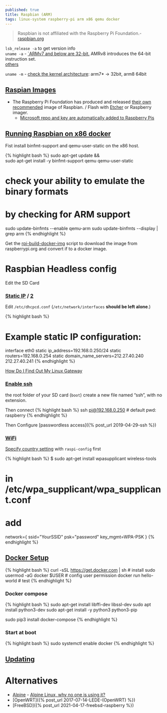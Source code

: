```yaml
---
published: true
title: Raspbian (ARM)
tags: linux-system raspberry-pi arm x86 qemu docker
---
```

> Raspbian is not affiliated with the Raspberry Pi Foundation.- [raspbian.org](https://www.raspbian.org/)

`lsb_release -a` to get version info  
`uname -a` - [`ARMv7 and below are 32-bit.](https://amalgjose.com/2018/08/09/how-to-check-whether-a-raspberry-pi-is-32-bit-or-64-bit/)  AMRv8 introduces the 64-bit instruction set.   
[others](https://www.maketecheasier.com/finding-raspberry-pi-system-information/)


`uname -m` - [check the kernel architecture](https://unix.stackexchange.com/questions/136407/is-my-linux-arm-32-or-64-bit/136519#136519): arm7* -> 32bit, arm8 64bit

## [Raspian Images](https://www.raspbian.org/RaspbianImages)
- The Raspberry Pi Foundation has produced and released [their own recommended](https://www.raspberrypi.org/software/operating-systems/#raspberry-pi-os-32-bit) image of Raspbian. / Flash with [Etcher](https://www.balena.io/etcher/) or Raspberry imager.
	- [Microsoft repo and key are automatically added to Raspberry Pis](https://www.jeffgeerling.com/blog/2021/microsoft-repo-and-key-are-automatically-added-raspberry-pis)

## [Running Raspbian on x86 docker](http://blog.guiraudet.com/raspberrypi/2016/03/03/raspbian-image-for-docker.html)

Fist install binfmt-support and qemu-user-static on the x86 host.

{% highlight bash %}
sudo apt-get update && \
sudo apt-get install -y binfmt-support qemu qemu-user-static 

# check your ability to emulate the binary formats 
# by checking for ARM support 
sudo update-binfmts --enable qemu-arm
sudo update-binfmts --display | grep arm
{% endhighlight %}

Get the [rpi-build-docker-img](https://raw.githubusercontent.com/jguiraudet/jguiraudet.github.io/master/_includes/bin/rpi-build-docker-img) script to download the image from raspberrypi.org and convert if to a docker image.

# Raspbian Headless config
Edit the SD Card

### [Static IP](https://raspberrypi.stackexchange.com/questions/37916/setting-up-a-static-ip-address-on-raspian-jessie) / [2](https://raspberrypi.stackexchange.com/questions/37920/how-do-i-set-up-networking-wifi-static-ip-address-on-raspbian-raspberry-pi-os)

Edit `/etc/dhcpcd.conf` (`/etc/network/interfaces` **should be left alone**.)

{% highlight bash %}
# Example static IP configuration:
interface eth0
static ip_address=192.168.0.250/24
static routers=192.168.0.254
static domain_name_servers=212.27.40.240 212.27.40.241
{% endhighlight %}

[How Do I Find Out My Linux Gateway](https://www.cyberciti.biz/faq/how-to-find-gateway-ip-address/)

### [Enable ssh](https://roboticsbackend.com/enable-ssh-on-raspberry-pi-raspbian/)
the root folder of your SD card (`boot`) create a new file named “ssh”, with no extension.

Then connect 
{% highlight bash %}
ssh pi@192.168.0.250	# default pwd: raspberry
{% endhighlight %}

Then Configure [passwordless access]({% post_url 2019-04-29-ssh %})


### [WiFi](https://www.maketecheasier.com/setup-wifi-on-raspberry-pi/)

[Specify country setting](https://raspberrypi.stackexchange.com/questions/43720/disable-wifi-wlan0-on-pi-3/113815#113815) with `raspi-config` first

{% highlight bash %}
$ sudo apt-get install wpasupplicant wireless-tools

# in /etc/wpa_supplicant/wpa_supplicant.conf
# add 
network={
        ssid="YourSSID"
        psk="password"
        key_mgmt=WPA-PSK
}
{% endhighlight %}

## [Docker Setup](https://dev.to/elalemanyo/how-to-install-docker-and-docker-compose-on-raspberry-pi-1mo)

{% highlight bash %}
curl -sSL https://get.docker.com | sh # install
sudo usermod -aG docker $USER         # config user permission
docker run hello-world                # test
{% endhighlight %}

### Docker compose

{% highlight bash %}
sudo apt-get install libffi-dev libssl-dev
sudo apt install python3-dev
sudo apt-get install -y python3 python3-pip

sudo pip3 install docker-compose
{% endhighlight %}

### Start at boot
{% highlight bash %}
sudo systemctl enable docker
{% endhighlight %}

## [Updating](https://www.raspberrypi.org/documentation/computers/os.html#updating-and-upgrading-raspberry-pi-os)

# Alternatives
- [Alpine](https://wiki.alpinelinux.org/wiki/Raspberry_Pi) - [Alpine Linux, why no one is using it?](https://www.reddit.com/r/linux/comments/3mqqtx/alpine_linux_why_no_one_is_using_it/cvhiaz2?utm_source=share&utm_medium=web2x&context=3)
- [OpenWRT]({% post_url 2017-07-14-LEDE-(OpenWRT) %})
- [FreeBSD]({% post_url 2021-04-17-freebsd-raspberry %})

